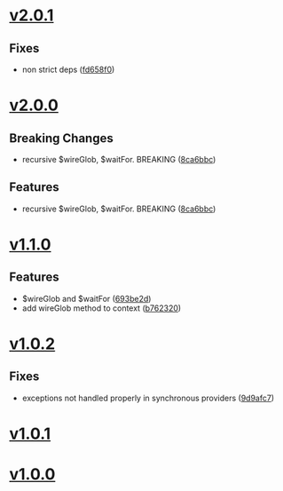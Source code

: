 <a name="v2.0.1"></a>
# [v2.0.1](https://github.com/mcasimir/bootwire/compare/v2.0.0...v2.0.1)

## Fixes

- non strict deps ([fd658f0](https://github.com/mcasimir/bootwire/commits/fd658f0e5969d25f7551352169cecdb62c3fb8ac))

<a name="v2.0.0"></a>
# [v2.0.0](https://github.com/mcasimir/bootwire/compare/v1.1.0...v2.0.0)

## Breaking Changes

- recursive $wireGlob, $waitFor. BREAKING ([8ca6bbc](https://github.com/mcasimir/bootwire/commits/8ca6bbc588809a81f6ded050c294d4625ac7e12f))

## Features

- recursive $wireGlob, $waitFor. BREAKING ([8ca6bbc](https://github.com/mcasimir/bootwire/commits/8ca6bbc588809a81f6ded050c294d4625ac7e12f))

<a name="v1.1.0"></a>
# [v1.1.0](https://github.com/mcasimir/bootwire/compare/v1.0.2...v1.1.0)

## Features

- $wireGlob and $waitFor ([693be2d](https://github.com/mcasimir/bootwire/commits/693be2d1e2f12e3e8fcce977e198e966678b6673))
- add wireGlob method to context ([b762320](https://github.com/mcasimir/bootwire/commits/b7623203bd789201e6acedf6849bcdfe9991e982))

<a name="v1.0.2"></a>
# [v1.0.2](https://github.com/mcasimir/bootwire/compare/v1.0.1...v1.0.2)

## Fixes

- exceptions not handled properly in synchronous providers ([9d9afc7](https://github.com/mcasimir/bootwire/commits/9d9afc758c1e1d32f2502215d8deb2a3328f7d9a))

<a name="v1.0.1"></a>
# [v1.0.1](https://github.com/mcasimir/bootwire/compare/v1.0.0...v1.0.1)

<a name="v1.0.0"></a>
# [v1.0.0](https://github.com/mcasimir/bootwire/commits/v1.0.0)

